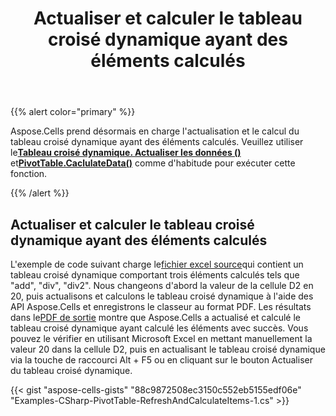 ﻿---
title: Actualiser et calculer le tableau croisé dynamique ayant des éléments calculés
type: docs
weight: 40
url: /fr/net/refresh-and-calculate-pivot-table-having-calculated-items/
---
{{% alert color="primary" %}}

 Aspose.Cells prend désormais en charge l'actualisation et le calcul du tableau croisé dynamique ayant des éléments calculés. Veuillez utiliser le[**Tableau croisé dynamique. Actualiser les données ()**](https://reference.aspose.com/cells/net/aspose.cells.pivot/pivottable/methods/refreshdata) et[**PivotTable.CaclulateData()**](https://reference.aspose.com/cells/net/aspose.cells.pivot/pivottable/methods/calculatedata) comme d'habitude pour exécuter cette fonction.

{{% /alert %}}

## **Actualiser et calculer le tableau croisé dynamique ayant des éléments calculés**

 L'exemple de code suivant charge le[fichier excel source](5115238.xlsx)qui contient un tableau croisé dynamique comportant trois éléments calculés tels que "add", "div", "div2". Nous changeons d'abord la valeur de la cellule D2 en 20, puis actualisons et calculons le tableau croisé dynamique à l'aide des API Aspose.Cells et enregistrons le classeur au format PDF. Les résultats dans le[PDF de sortie](5115229.pdf) montre que Aspose.Cells a actualisé et calculé le tableau croisé dynamique ayant calculé les éléments avec succès. Vous pouvez le vérifier en utilisant Microsoft Excel en mettant manuellement la valeur 20 dans la cellule D2, puis en actualisant le tableau croisé dynamique via la touche de raccourci Alt + F5 ou en cliquant sur le bouton Actualiser du tableau croisé dynamique.

{{< gist "aspose-cells-gists" "88c9872508ec3150c552eb5155edf06e" "Examples-CSharp-PivotTable-RefreshAndCalculateItems-1.cs" >}}
